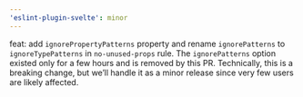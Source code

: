 ```yaml
---
'eslint-plugin-svelte': minor
---
```


feat: add `ignorePropertyPatterns` property and rename `ignorePatterns` to `ignoreTypePatterns` in `no-unused-props` rule. The `ignorePatterns` option existed only for a few hours and is removed by this PR. Technically, this is a breaking change, but we’ll handle it as a minor release since very few users are likely affected.
